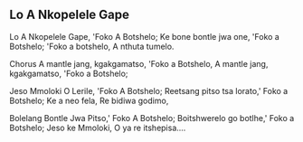 ## Lo A Nkopelele Gape

Lo A Nkopelele Gape, 'Foko A Botshelo;
Ke bone bontle jwa one, 'Foko a Botshelo;
'Foko a botshelo, A nthuta tumelo.

Chorus
A mantle jang, kgakgamatso, 'Foko a Botshelo,
A mantle jang, kgakgamatso, 'Foko a Botshelo;

Jeso Mmoloki O Lerile, 'Foko A Botshelo;
Reetsang pitso tsa lorato,' Foko a Botshelo;
Ke a neo fela, Re bidiwa godimo,

Bolelang Bontle Jwa Pitso,' Foko A Botshelo;
Boitshwerelo go botlhe,' Foko a Botshelo;
Jeso ke Mmoloki, O ya re itshepisa....

